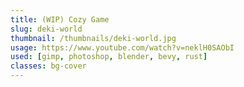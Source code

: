 ```yaml
---
title: (WIP) Cozy Game
slug: deki-world
thumbnail: /thumbnails/deki-world.jpg
usage: https://www.youtube.com/watch?v=neklH0SAObI
used: [gimp, photoshop, blender, bevy, rust]
classes: bg-cover
---
```


